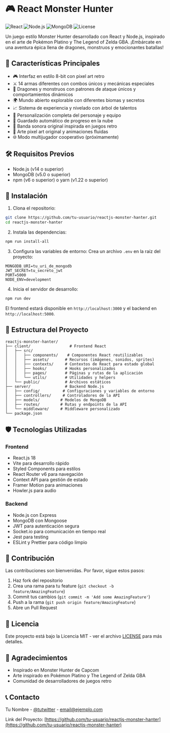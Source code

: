 # 🎮 React Monster Hunter

![React](https://img.shields.io/badge/React-18.2.0-blue.svg)
![Node.js](https://img.shields.io/badge/Node.js-14+-green.svg)
![MongoDB](https://img.shields.io/badge/MongoDB-5.0+-green.svg)
![License](https://img.shields.io/badge/License-MIT-yellow.svg)

Un juego estilo Monster Hunter desarrollado con React y Node.js, inspirado en el arte de Pokémon Platino y The Legend of Zelda GBA. ¡Embárcate en una aventura épica llena de dragones, monstruos y emocionantes batallas!

## 🎯 Características Principales

- 🎮 Interfaz en estilo 8-bit con pixel art retro
- ⚔️ 14 armas diferentes con combos únicos y mecánicas especiales
- 🐉 Dragones y monstruos con patrones de ataque únicos y comportamientos dinámicos
- 🌍 Mundo abierto explorable con diferentes biomas y secretos
- 📈 Sistema de experiencia y nivelado con árbol de talentos
- 👤 Personalización completa del personaje y equipo
- 💾 Guardado automático de progreso en la nube
- 🎵 Banda sonora original inspirada en juegos retro
- 🎨 Arte pixel art original y animaciones fluidas
- 🌐 Modo multijugador cooperativo (próximamente)

## 🛠️ Requisitos Previos

- Node.js (v14 o superior)
- MongoDB (v5.0 o superior)
- npm (v6 o superior) o yarn (v1.22 o superior)

## 🚀 Instalación

1. Clona el repositorio:
```bash
git clone https://github.com/tu-usuario/reactjs-monster-hanter.git
cd reactjs-monster-hanter
```

2. Instala las dependencias:
```bash
npm run install-all
```

3. Configura las variables de entorno:
Crea un archivo `.env` en la raíz del proyecto:
```env
MONGODB_URI=tu_uri_de_mongodb
JWT_SECRET=tu_secreto_jwt
PORT=5000
NODE_ENV=development
```

4. Inicia el servidor de desarrollo:
```bash
npm run dev
```

El frontend estará disponible en `http://localhost:3000` y el backend en `http://localhost:5000`.

## 📁 Estructura del Proyecto

```
reactjs-monster-hanter/
├── client/                 # Frontend React
│   ├── src/
│   │   ├── components/    # Componentes React reutilizables
│   │   ├── assets/       # Recursos (imágenes, sonidos, sprites)
│   │   ├── contexts/     # Contextos de React para estado global
│   │   ├── hooks/        # Hooks personalizados
│   │   ├── pages/        # Páginas y rutas de la aplicación
│   │   └── utils/        # Utilidades y helpers
│   └── public/           # Archivos estáticos
├── server/               # Backend Node.js
│   ├── config/          # Configuraciones y variables de entorno
│   ├── controllers/     # Controladores de la API
│   ├── models/         # Modelos de MongoDB
│   ├── routes/         # Rutas y endpoints de la API
│   └── middleware/     # Middleware personalizado
└── package.json
```

## 🛡️ Tecnologías Utilizadas

### Frontend
- React.js 18
- Vite para desarrollo rápido
- Styled Components para estilos
- React Router v6 para navegación
- Context API para gestión de estado
- Framer Motion para animaciones
- Howler.js para audio

### Backend
- Node.js con Express
- MongoDB con Mongoose
- JWT para autenticación segura
- Socket.io para comunicación en tiempo real
- Jest para testing
- ESLint y Prettier para código limpio

## 🤝 Contribución

Las contribuciones son bienvenidas. Por favor, sigue estos pasos:

1. Haz fork del repositorio
2. Crea una rama para tu feature (`git checkout -b feature/AmazingFeature`)
3. Commit tus cambios (`git commit -m 'Add some AmazingFeature'`)
4. Push a la rama (`git push origin feature/AmazingFeature`)
5. Abre un Pull Request

## 📝 Licencia

Este proyecto está bajo la Licencia MIT - ver el archivo [LICENSE](LICENSE) para más detalles.

## 🙏 Agradecimientos

- Inspirado en Monster Hunter de Capcom
- Arte inspirado en Pokémon Platino y The Legend of Zelda GBA
- Comunidad de desarrolladores de juegos retro

## 📞 Contacto

Tu Nombre - [@tutwitter](https://twitter.com/tutwitter) - email@ejemplo.com

Link del Proyecto: [https://github.com/tu-usuario/reactjs-monster-hanter](https://github.com/tu-usuario/reactjs-monster-hanter)